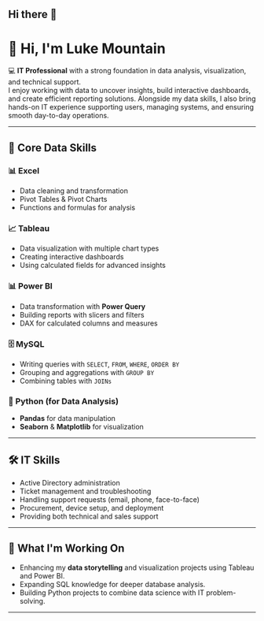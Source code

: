 ## Hi there 👋
# 👋 Hi, I'm Luke Mountain  

💻 **IT Professional** with a strong foundation in data analysis, visualization, and technical support.  
I enjoy working with data to uncover insights, build interactive dashboards, and create efficient reporting solutions. Alongside my data skills, I also bring hands-on IT experience supporting users, managing systems, and ensuring smooth day-to-day operations.  

---

## 🔑 Core Data Skills  

### 📊 Excel  
- Data cleaning and transformation  
- Pivot Tables & Pivot Charts  
- Functions and formulas for analysis  

### 📈 Tableau  
- Data visualization with multiple chart types  
- Creating interactive dashboards  
- Using calculated fields for advanced insights  

### 📊 Power BI  
- Data transformation with **Power Query**  
- Building reports with slicers and filters  
- DAX for calculated columns and measures  

### 🗄️ MySQL  
- Writing queries with `SELECT`, `FROM`, `WHERE`, `ORDER BY`  
- Grouping and aggregations with `GROUP BY`  
- Combining tables with `JOINs`  

### 🐍 Python (for Data Analysis)  
- **Pandas** for data manipulation  
- **Seaborn** & **Matplotlib** for visualization  

---

## 🛠️ IT Skills  

- Active Directory administration  
- Ticket management and troubleshooting  
- Handling support requests (email, phone, face-to-face)  
- Procurement, device setup, and deployment  
- Providing both technical and sales support  

---

## 🌟 What I'm Working On  
- Enhancing my **data storytelling** and visualization projects using Tableau and Power BI.  
- Expanding SQL knowledge for deeper database analysis.  
- Building Python projects to combine data science with IT problem-solving.  

---

